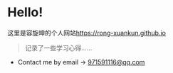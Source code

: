 # Hello!

这里是容旋坤的个人网站<https://rong-xuankun.github.io>

> 记录了一些学习心得......

* Contact me by email -> 971591116@qq.com